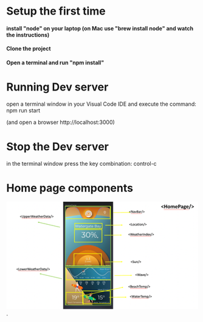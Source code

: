 
# Setup the first time
#### install "node" on your laptop (on Mac use "brew install node" and watch the instructions)
#### Clone the project
#### Open a terminal and run "npm install"

# Running Dev server
open a terminal window in your Visual Code IDE and execute the command:
npm run start

(and open a browser http://localhost:3000)

# Stop the Dev server
in the terminal window press the key combination:
control-c

# Home page components

![Home page Components](homePageComponents.png "React Components").
